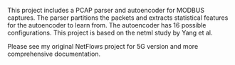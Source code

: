This project includes a PCAP parser and autoencoder for MODBUS captures. The parser partitions the packets and extracts statistical features for the autoencoder to learn from. The autoencoder has 16 possible configurations. This project is based on the netml study by Yang et al.

Please see my original NetFlows project for 5G version and more comprehensive documentation.
